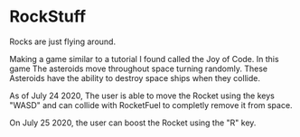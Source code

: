 # RockStuff
Rocks are just flying around.

Making a game similar to a tutorial I found called the Joy of Code.
In this game The asteroids move throughout space turning randomly.
These Asteroids have the ability to destroy space ships when they collide.

As of July 24 2020,
The user is able to move the Rocket using the keys "WASD" and can collide with RocketFuel to completly remove it from space.

On July 25 2020,
the user can boost the Rocket using the "R" key.
